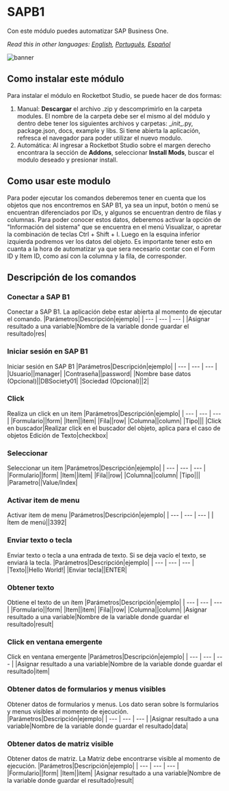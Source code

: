 



# SAPB1
  
Con este módulo puedes automatizar SAP Business One.  

*Read this in other languages: [English](Manual_SAPB1.md), [Português](Manual_SAPB1.pr.md), [Español](Manual_SAPB1.es.md)*
  
![banner](imgs/Banner_SAPB1.png)
## Como instalar este módulo
  
Para instalar el módulo en Rocketbot Studio, se puede hacer de dos formas:
1. Manual: __Descargar__ el archivo .zip y descomprimirlo en la carpeta modules. El nombre de la carpeta debe ser el mismo al del módulo y dentro debe tener los siguientes archivos y carpetas: \__init__.py, package.json, docs, example y libs. Si tiene abierta la aplicación, refresca el navegador para poder utilizar el nuevo modulo.
2. Automática: Al ingresar a Rocketbot Studio sobre el margen derecho encontrara la sección de **Addons**, seleccionar **Install Mods**, buscar el modulo deseado y presionar install.  



## Como usar este modulo

Para poder ejecutar los comandos deberemos tener en cuenta que los objetos que nos encontremos en SAP B1, ya sea un input, botón o menú se encuentran diferenciados por IDs, y algunos se encuentran dentro de filas y columnas. Para poder conocer estos datos, deberemos activar la opción de "Información del sistema" que se encuentra en el menú Visualizar, o apretar la combinación de teclas Ctrl + Shift + I. Luego en la esquina inferior izquierda podremos ver los datos del objeto. Es importante tener esto en cuanta a la hora de automatizar ya que sera necesario contar con el Form ID y Item ID, como así con la columna y la fila, de corresponder.


## Descripción de los comandos

### Conectar a SAP B1
  
Conectar a SAP B1. La aplicación debe estar abierta al momento de ejecutar el comando.
|Parámetros|Descripción|ejemplo|
| --- | --- | --- |
|Asignar resultado a una variable|Nombre de la variable donde guardar el resultado|res|

### Iniciar sesión en SAP B1
  
Iniciar sesión en SAP B1
|Parámetros|Descripción|ejemplo|
| --- | --- | --- |
|Usuario||manager|
|Contraseña||password|
|Nombre base datos (Opcional)||DBSociety01|
|Sociedad (Opcional)||2|

### Click
  
Realiza un click en un item
|Parámetros|Descripción|ejemplo|
| --- | --- | --- |
|Formulario||form|
|Item||item|
|Fila||row|
|Columna||column|
|Tipo|||
|Click en buscador|Realizar click en el buscador del objeto, aplica para el caso de objetos Edición de Texto|checkbox|

### Seleccionar
  
Seleccionar un item
|Parámetros|Descripción|ejemplo|
| --- | --- | --- |
|Formulario||form|
|Item||item|
|Fila||row|
|Columna||column|
|Tipo|||
|Parametro||Value/Index|

### Activar item de menu
  
Activar item de menu
|Parámetros|Descripción|ejemplo|
| --- | --- | --- |
|Ítem de menú||3392|

### Enviar texto o tecla
  
Enviar texto o tecla a una entrada de texto. Si se deja vacío el texto, se enviará la tecla.
|Parámetros|Descripción|ejemplo|
| --- | --- | --- |
|Texto||Hello World!|
|Enviar tecla||ENTER|

### Obtener texto
  
Obtiene el texto de un ítem
|Parámetros|Descripción|ejemplo|
| --- | --- | --- |
|Formulario||form|
|Item||item|
|Fila||row|
|Columna||column|
|Asignar resultado a una variable|Nombre de la variable donde guardar el resultado|result|

### Click en ventana emergente
  
Click en ventana emergente
|Parámetros|Descripción|ejemplo|
| --- | --- | --- |
|Asignar resultado a una variable|Nombre de la variable donde guardar el resultado|item|

### Obtener datos de formularios y menus visibles
  
Obtener datos de formularios y menus. Los dato seran sobre ls formularios y menus visibles al momento de ejecución.
|Parámetros|Descripción|ejemplo|
| --- | --- | --- |
|Asignar resultado a una variable|Nombre de la variable donde guardar el resultado|data|

### Obtener datos de matriz visible
  
Obtener datos de matriz. La Matriz debe encontrarse visible al momento de ejecución.
|Parámetros|Descripción|ejemplo|
| --- | --- | --- |
|Formulario||form|
|Item||item|
|Asignar resultado a una variable|Nombre de la variable donde guardar el resultado|result|
